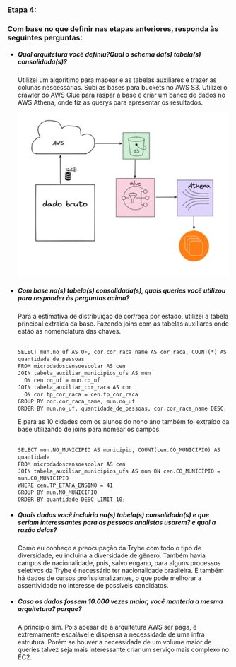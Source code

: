 ### **Etapa 4:**

### **Com base no que definir nas etapas anteriores, responda às seguintes perguntas:**



- ##### Qual arquitetura você definiu?Qual o schema da(s) tabela(s) consolidada(s)?

  Utilizei um algoritimo para mapear e as tabelas auxiliares e trazer as colunas nescessárias. Subi as bases para buckets no AWS S3. Utilizei o crawler do AWS Glue para raspar a base e criar um banco de dados no AWS Athena, onde fiz as querys para apresentar os resultados.

  ![](./images/sem_lambda.png)

- ##### Com base na(s) tabela(s) consolidada(s), quais queries você utilizou para responder às perguntas acima?

  Para a estimativa de distribuição de cor/raça por estado, utilizei a tabela principal extraida da base. Fazendo joins com as tabelas auxiliares onde estão as nomenclatura das chaves.	

  ```
  
  SELECT mun.no_uf AS UF, cor.cor_raca_name AS cor_raca, COUNT(*) AS quantidade_de_pessoas
  FROM microdadoscensoescolar AS cen
  JOIN tabela_auxiliar_municipios_ufs AS mun
  	ON cen.co_uf = mun.co_uf
  JOIN tabela_auxiliar_cor_raca AS cor
  	ON cor.tp_cor_raca = cen.tp_cor_raca
  GROUP BY cor.cor_raca_name, mun.no_uf
  ORDER BY mun.no_uf, quantidade_de_pessoas, cor.cor_raca_name DESC;
  
  ```

  

  E para as 10 cidades com os alunos do nono ano também foi extraído da base utilizando de joins para nomear os campos.

  ```
  
  SELECT mun.NO_MUNICIPIO AS municipio, COUNT(cen.CO_MUNICIPIO) AS quantidade
  FROM microdadoscensoescolar AS cen
  JOIN tabela_auxiliar_municipios_ufs AS mun ON cen.CO_MUNICIPIO = mun.CO_MUNICIPIO
  WHERE cen.TP_ETAPA_ENSINO = 41
  GROUP BY mun.NO_MUNICIPIO
  ORDER BY quantidade DESC LIMIT 10;
  
  ```

  

- ##### Quais dados você incluiria na(s) tabela(s) consolidada(s) e que seriam interessantes para as pessoas analistas usarem? e qual a razão delas?

  Como eu conheço a preocupação da Trybe com todo o tipo de diversidade, eu incluiria a diversidade de gênero. Também havia campos de nacionalidade, pois, salvo engano, para alguns processos seletivos da Trybe é necessário ter nacionalidade brasileira. E também há dados de cursos profissionalizantes, o que pode melhorar a assertividade no interesse de possíveis candidatos.

- ##### Caso os dados fossem 10.000 vezes maior, você manteria a mesma arquitetura? porque?

  A princípio sim. Pois apesar de a arquitetura AWS ser paga, é extremamente escalável e dispensa a necessidade de uma infra estrutura. Porém se houver a necessidade de um volume maior de queries talvez seja mais interessante criar um serviço mais complexo no EC2.

